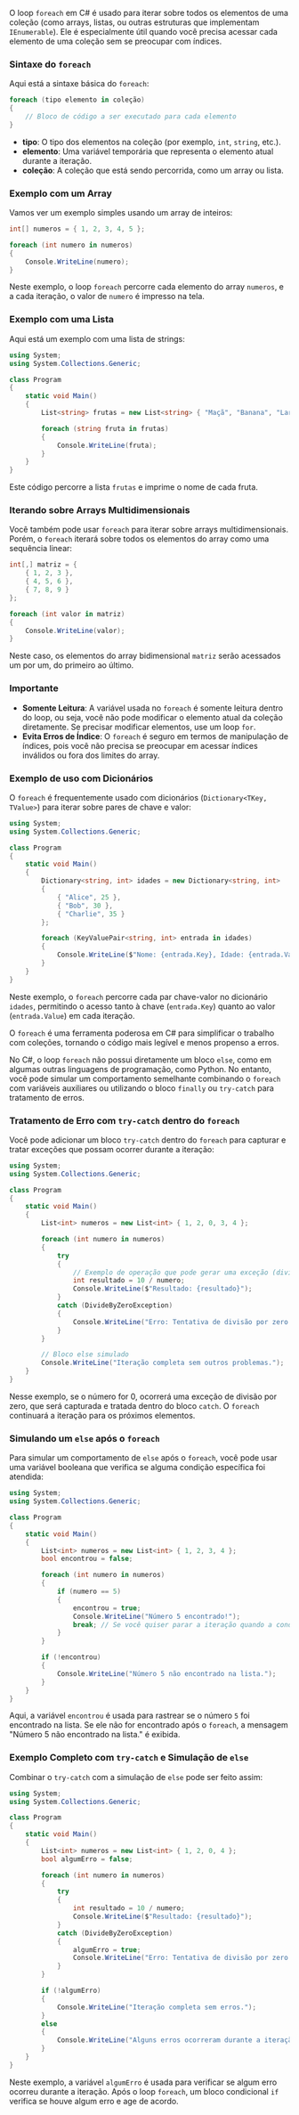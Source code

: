 O loop `foreach` em C# é usado para iterar sobre todos os elementos de uma coleção (como arrays, listas, ou outras estruturas que implementam `IEnumerable`). Ele é especialmente útil quando você precisa acessar cada elemento de uma coleção sem se preocupar com índices.

### Sintaxe do `foreach`

Aqui está a sintaxe básica do `foreach`:

```csharp
foreach (tipo elemento in coleção)
{
    // Bloco de código a ser executado para cada elemento
}
```

- **tipo**: O tipo dos elementos na coleção (por exemplo, `int`, `string`, etc.).
- **elemento**: Uma variável temporária que representa o elemento atual durante a iteração.
- **coleção**: A coleção que está sendo percorrida, como um array ou lista.

### Exemplo com um Array

Vamos ver um exemplo simples usando um array de inteiros:

```csharp
int[] numeros = { 1, 2, 3, 4, 5 };

foreach (int numero in numeros)
{
    Console.WriteLine(numero);
}
```

Neste exemplo, o loop `foreach` percorre cada elemento do array `numeros`, e a cada iteração, o valor de `numero` é impresso na tela.

### Exemplo com uma Lista

Aqui está um exemplo com uma lista de strings:

```csharp
using System;
using System.Collections.Generic;

class Program
{
    static void Main()
    {
        List<string> frutas = new List<string> { "Maçã", "Banana", "Laranja" };

        foreach (string fruta in frutas)
        {
            Console.WriteLine(fruta);
        }
    }
}
```

Este código percorre a lista `frutas` e imprime o nome de cada fruta.

### Iterando sobre Arrays Multidimensionais

Você também pode usar `foreach` para iterar sobre arrays multidimensionais. Porém, o `foreach` iterará sobre todos os elementos do array como uma sequência linear:

```csharp
int[,] matriz = {
    { 1, 2, 3 },
    { 4, 5, 6 },
    { 7, 8, 9 }
};

foreach (int valor in matriz)
{
    Console.WriteLine(valor);
}
```

Neste caso, os elementos do array bidimensional `matriz` serão acessados um por um, do primeiro ao último.

### Importante

- **Somente Leitura**: A variável usada no `foreach` é somente leitura dentro do loop, ou seja, você não pode modificar o elemento atual da coleção diretamente. Se precisar modificar elementos, use um loop `for`.
- **Evita Erros de Índice**: O `foreach` é seguro em termos de manipulação de índices, pois você não precisa se preocupar em acessar índices inválidos ou fora dos limites do array.

### Exemplo de uso com Dicionários

O `foreach` é frequentemente usado com dicionários (`Dictionary<TKey, TValue>`) para iterar sobre pares de chave e valor:

```csharp
using System;
using System.Collections.Generic;

class Program
{
    static void Main()
    {
        Dictionary<string, int> idades = new Dictionary<string, int>
        {
            { "Alice", 25 },
            { "Bob", 30 },
            { "Charlie", 35 }
        };

        foreach (KeyValuePair<string, int> entrada in idades)
        {
            Console.WriteLine($"Nome: {entrada.Key}, Idade: {entrada.Value}");
        }
    }
}
```

Neste exemplo, o `foreach` percorre cada par chave-valor no dicionário `idades`, permitindo o acesso tanto à chave (`entrada.Key`) quanto ao valor (`entrada.Value`) em cada iteração.

O `foreach` é uma ferramenta poderosa em C# para simplificar o trabalho com coleções, tornando o código mais legível e menos propenso a erros.



No C#, o loop `foreach` não possui diretamente um bloco `else`, como em algumas outras linguagens de programação, como Python. No entanto, você pode simular um comportamento semelhante combinando o `foreach` com variáveis auxiliares ou utilizando o bloco `finally` ou `try-catch` para tratamento de erros.

### Tratamento de Erro com `try-catch` dentro do `foreach`

Você pode adicionar um bloco `try-catch` dentro do `foreach` para capturar e tratar exceções que possam ocorrer durante a iteração:

```csharp
using System;
using System.Collections.Generic;

class Program
{
    static void Main()
    {
        List<int> numeros = new List<int> { 1, 2, 0, 3, 4 };

        foreach (int numero in numeros)
        {
            try
            {
                // Exemplo de operação que pode gerar uma exceção (divisão por zero)
                int resultado = 10 / numero;
                Console.WriteLine($"Resultado: {resultado}");
            }
            catch (DivideByZeroException)
            {
                Console.WriteLine("Erro: Tentativa de divisão por zero.");
            }
        }

        // Bloco else simulado
        Console.WriteLine("Iteração completa sem outros problemas.");
    }
}
```

Nesse exemplo, se o número for 0, ocorrerá uma exceção de divisão por zero, que será capturada e tratada dentro do bloco `catch`. O `foreach` continuará a iteração para os próximos elementos.

### Simulando um `else` após o `foreach`

Para simular um comportamento de `else` após o `foreach`, você pode usar uma variável booleana que verifica se alguma condição específica foi atendida:

```csharp
using System;
using System.Collections.Generic;

class Program
{
    static void Main()
    {
        List<int> numeros = new List<int> { 1, 2, 3, 4 };
        bool encontrou = false;

        foreach (int numero in numeros)
        {
            if (numero == 5)
            {
                encontrou = true;
                Console.WriteLine("Número 5 encontrado!");
                break; // Se você quiser parar a iteração quando a condição for atendida
            }
        }

        if (!encontrou)
        {
            Console.WriteLine("Número 5 não encontrado na lista.");
        }
    }
}
```

Aqui, a variável `encontrou` é usada para rastrear se o número `5` foi encontrado na lista. Se ele não for encontrado após o `foreach`, a mensagem "Número 5 não encontrado na lista." é exibida.

### Exemplo Completo com `try-catch` e Simulação de `else`

Combinar o `try-catch` com a simulação de `else` pode ser feito assim:

```csharp
using System;
using System.Collections.Generic;

class Program
{
    static void Main()
    {
        List<int> numeros = new List<int> { 1, 2, 0, 4 };
        bool algumErro = false;

        foreach (int numero in numeros)
        {
            try
            {
                int resultado = 10 / numero;
                Console.WriteLine($"Resultado: {resultado}");
            }
            catch (DivideByZeroException)
            {
                algumErro = true;
                Console.WriteLine("Erro: Tentativa de divisão por zero.");
            }
        }

        if (!algumErro)
        {
            Console.WriteLine("Iteração completa sem erros.");
        }
        else
        {
            Console.WriteLine("Alguns erros ocorreram durante a iteração.");
        }
    }
}
```

Neste exemplo, a variável `algumErro` é usada para verificar se algum erro ocorreu durante a iteração. Após o loop `foreach`, um bloco condicional `if` verifica se houve algum erro e age de acordo.